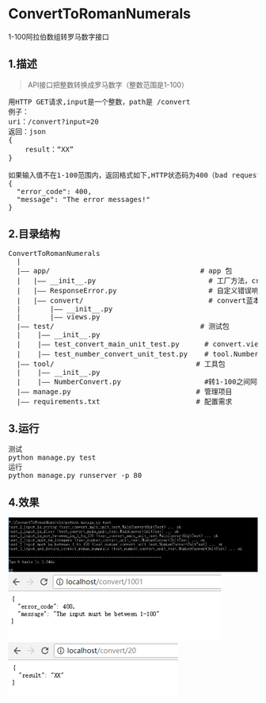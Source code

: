 # ConvertToRomanNumerals
1-100阿拉伯数组转罗马数字接口

## 1.描述
>API接口把整数转换成罗马数字（整数范围是1-100）
<pre>用HTTP GET请求,input是一个整数，path是 /convert
例子：
uri：/convert?input=20
返回：json
{
    result：“XX”
}

如果输入值不在1-100范围内，返回格式如下,HTTP状态码为400（bad request）：
{
  "error_code": 400, 
  "message": "The error messages!"
}
</pre>

## 2.目录结构
<pre>
ConvertToRomanNumerals
  |
  |—— app/                                    # app 包
  |   |—— __init__.py                           # 工厂方法，crate_app
  |   |—— ResponseError.py                      # 自定义错误响应类
  |   |—— convert/                              # convert蓝本
  |       |—— __init__.py
  |       |—— views.py
  |—— test/                                   # 测试包
  |    |—— __init__.py
  |    |—— test_convert_main_unit_test.py      # convert.views中的convert视图函数单元测试类
  |    |—— test_number_convert_unit_test.py    # tool.NumberConvert.convert_to_roman_numerals 函数单元测试类
  |—— tool/                                  # 工具包
  |    |—— __init__.py
  |    |—— NumberConvert.py                    #转1-100之间阿拉伯整数为罗马数字形式
  |—— manage.py                              # 管理项目
  |—— requirements.txt                       # 配置需求
</pre>
## 3.运行
<pre>
测试
python manage.py test
运行
python manage.py runserver -p 80
</pre>
## 4.效果
![](test.png)
![](result1.png)
![](result2.png)
